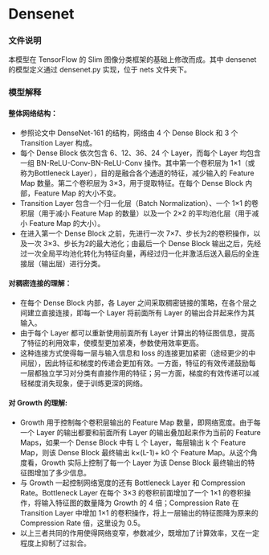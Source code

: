 # Densenet

### 文件说明

本模型在 TensorFlow 的 Slim 图像分类框架的基础上修改而成。其中 densenet 的模型定义通过 densenet.py 实现，位于 nets 文件夹下。

### 模型解释

#### 整体网络结构：
- 参照论文中 DenseNet-161 的结构，网络由 4 个 Dense Block 和 3 个 Transition Layer 构成。
- 每个 Dense Block 依次包含 6、12、36、24 个 Layer，而每个 Layer 均包含一组 BN-ReLU-Conv-BN-ReLU-Conv 操作。其中第一个卷积层为 1×1（或称为Bottleneck Layer），目的是融合各个通道的特征，减少输入的 Feature Map 数量。第二个卷积层为 3×3，用于提取特征。在每个 Dense Block 内部，Feature Map 的大小不变。
- Transition Layer 包含一个归一化层（Batch Normalization）、一个 1×1 的卷积层（用于减小 Feature Map 的数量）以及一个 2×2 的平均池化层（用于减小 Feature Map 的大小）。
- 在进入第一个 Dense Block 之前，先进行一次 7×7、步长为2的卷积操作，以及一次 3×3、步长为2的最大池化；由最后一个 Dense Block 输出之后，先经过一次全局平均池化转化为特征向量，再经过归一化并激活后送入最后的全连接层（输出层）进行分类。

#### 对稠密连接的理解：
- 在每个 Dense Block 内部，各 Layer 之间采取稠密链接的策略，在各个层之间建立直接连接，即每一个 Layer 将前面所有 Layer 的输出合并起来作为其输入。
- 由于每个 Layer 都可以重新使用前面所有 Layer 计算出的特征图信息，提高了特征的利用效率，使模型更加紧凑，参数使用效率更高。
- 这种连接方式使得每一层与输入信息和 loss 的连接更加紧密（途经更少的中间层），因此特征和梯度的传递会更加有效。一方面，特征的有效传递鼓励每一层都独立学习对分类有直接作用的特征；另一方面，梯度的有效传递可以减轻梯度消失现象，便于训练更深的网络。

#### 对 Growth 的理解:
- Growth 用于控制每个卷积层输出的 Feature Map 数量，即网络宽度。由于每一个 Layer 的输出都要和前面所有 Layer 的输出叠加起来作为当前的 Feature Maps，如果一个 Dense Block 中有 L 个 Layer，每层输出 k 个 Feature Map，则该 Dense Block 最终输出 k×(L-1)+ k0 个 Feature Map。从这个角度看，Growth 实际上控制了每一个 Layer 为该 Dense Block 最终输出的特征图增加了多少信息。
- 与 Growth 一起控制网络宽度的还有 Bottleneck Layer 和 Compression Rate。Bottleneck Layer 在每个 3×3 的卷积前面增加了一个 1×1 的卷积操作，将输入特征图的数量降为 Growth 的 4 倍；Compression Rate 在 Transition Layer 中增加 1×1 的卷积操作，将上一层输出的特征图降为原来的 Compression Rate 倍，这里设为 0.5。
- 以上三者共同的作用使得网络变窄，参数减少，既增加了计算效率，又在一定程度上抑制了过拟合。
